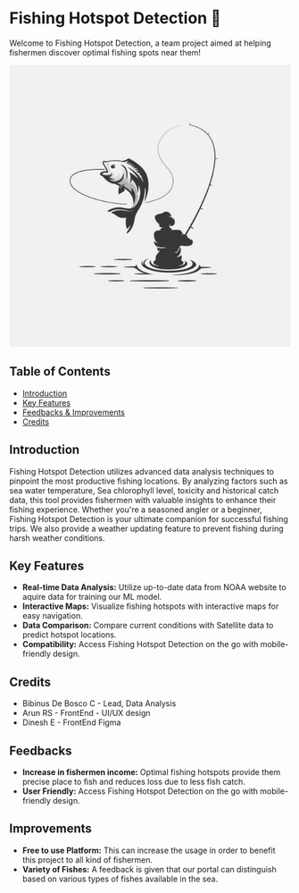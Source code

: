 # Fishing Hotspot Detection 🎣

Welcome to Fishing Hotspot Detection, a team project aimed at helping fishermen discover optimal fishing spots near them!

![Fishing Hotspot Detection](fisherman%20logo.jpg)

## Table of Contents

- [Introduction](#introduction)
- [Key Features](#key-features)
- [Feedbacks & Improvements](#Feedbacks)
- [Credits](#credits)

## Introduction

Fishing Hotspot Detection utilizes advanced data analysis techniques to pinpoint the most productive fishing locations. By analyzing factors such as sea water temperature, Sea chlorophyll level, toxicity and historical catch data, this tool provides fishermen with valuable insights to enhance their fishing experience. Whether you're a seasoned angler or a beginner, Fishing Hotspot Detection is your ultimate companion for successful fishing trips.
We also provide a weather updating feature to prevent fishing during harsh weather conditions.

## Key Features

- **Real-time Data Analysis:** Utilize up-to-date data from NOAA website to aquire data for training our ML model.
- **Interactive Maps:** Visualize fishing hotspots with interactive maps for easy navigation.
- **Data Comparison:** Compare current conditions with Satellite data to predict hotspot locations.
- **Compatibility:** Access Fishing Hotspot Detection on the go with mobile-friendly design.

## Credits

 - Bibinus De Bosco C - Lead, Data Analysis
 - Arun RS - FrontEnd - UI/UX design
 - Dinesh E - FrontEnd Figma

## Feedbacks

 - **Increase in fishermen income:** Optimal fishing hotspots provide them precise place to fish and reduces loss due to less fish catch.
 - **User Friendly:** Access Fishing Hotspot Detection on the go with mobile-friendly design.

## Improvements

 - **Free to use Platform:** This can increase the usage in order to benefit this project to all kind of fishermen.
 - **Variety of Fishes:** A feedback is given that our portal can distinguish based on various types of fishes available in the sea.
